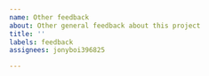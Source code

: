 ```yaml
---
name: Other feedback
about: Other general feedback about this project
title: ''
labels: feedback
assignees: jonyboi396825

---
```



